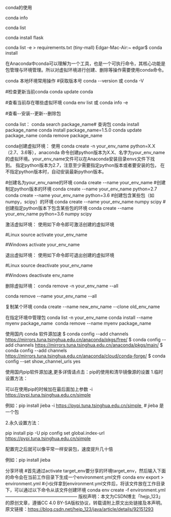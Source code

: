 conda的使用

conda info

conda list


conda install flask


conda list -e > requirements.txt
(tiny-mall) Edgar-Mac-Air:~ edgar$ conda install

在Anaconda中conda可以理解为一个工具，也是一个可执行命令，其核心功能是包管理与环境管理。所以对虚拟环境进行创建、删除等操作需要使用conda命令。

conda 本地环境常用操作
#获取版本号
conda --version 或 conda -V

#检查更新当前conda
conda update conda

#查看当前存在哪些虚拟环境
conda env list 或 conda info -e

#查看--安装--更新--删除包

conda list：
conda search package_name# 查询包
conda install package_name
conda install package_name=1.5.0
conda update package_name
conda remove package_name

conda创建虚拟环境：
使用 conda create -n your_env_name python=X.X（2.7、3.6等），anaconda 命令创建python版本为X.X、名字为your_env_name的虚拟环境。your_env_name文件可以在Anaconda安装目录envs文件下找到。 指定python版本为2.7，注意至少需要指定python版本或者要安装的包， 在不指定python版本时，自动安装最新python版本。

#创建名为your_env_name的环境
conda create --name your_env_name
#创建制定python版本的环境
conda create --name your_env_name python=2.7
conda create --name your_env_name python=3.6
#创建包含某些包（如numpy，scipy）的环境
conda create --name your_env_name numpy scipy
#创建指定python版本下包含某些包的环境
conda create --name your_env_name python=3.6 numpy scipy

激活虚拟环境：
使用如下命令即可激活创建的虚拟环境

#Linux
source activate your_env_name

#Windows
activate your_env_name

退出虚拟环境：
使用如下命令即可退出创建的虚拟环境

#Linux
source deactivate your_env_name

#Windows
deactivate env_name

删除虚拟环境：
conda remove -n your_env_name --all

conda remove --name your_env_name --all

复制某个环境
conda create --name new_env_name --clone old_env_name

在指定环境中管理包
conda list -n your_env_name
conda install --name myenv package_name 
conda remove --name myenv package_name

使用国内 conda 软件源加速
$ conda config --add channels https://mirrors.tuna.tsinghua.edu.cn/anaconda/pkgs/free/
$ conda config --add channels https://mirrors.tuna.tsinghua.edu.cn/anaconda/pkgs/main/
$ conda config --add channels https://mirrors.tuna.tsinghua.edu.cn/anaconda/cloud/conda-forge/
$ conda config --set show_channel_urls yes

使用国内pip软件源加速,更多详情请点击：pip的使用和清华镜像源的设置
1.临时设置方法：

可以在使用pip的时候加在最后面加上参数 -i https://pypi.tuna.tsinghua.edu.cn/simple

例如：pip install jieba -i https://pypi.tuna.tsinghua.edu.cn/simple  # jieba 是一个包

2.永久设置方法：

pip install pip -U
pip config set global.index-url https://pypi.tuna.tsinghua.edu.cn/simple

配置完之后就可以像平常一样安装包，速度提升几十倍

例如：pip install jieba

分享环境
#首先通过activate target_env要分享的环境target_env，然后输入下面的命令会在当前工作目录下生成一个environment.yml文件
conda env export > environment.yml
#小伙伴拿到environment.yml文件后，将该文件放在工作目录下，可以通过以下命令从该文件创建环境
conda env create -f environment.yml
————————————————
版权声明：本文为CSDN博主「hejp_123」的原创文章，遵循CC 4.0 BY-SA版权协议，转载请附上原文出处链接及本声明。
原文链接：https://blog.csdn.net/hejp_123/java/article/details/92151293

